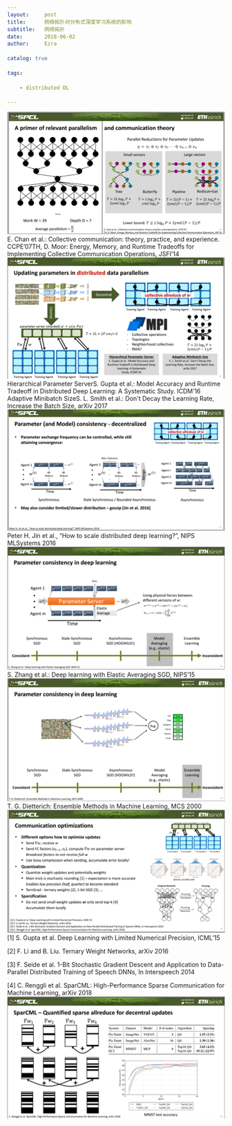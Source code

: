 ```yaml
---
layout:     post
title:      网络拓扑对分布式深度学习系统的影响
subtitle:   网络拓扑
date:       2018-06-02
author:     Ezra

catalog: true

tags:

    - distributed DL

---
```


![img](https://github.com/ezraxe/ezraxe.github.io/raw/master/img/Image(32).png)E. Chan et al.: Collective communication: theory, practice, and experience. CCPE’07TH, D. Moor: Energy, Memory, and Runtime Tradeoffs for Implementing Collective Communication Operations, JSFI’14![img](https://github.com/ezraxe/ezraxe.github.io/raw/master/img/Image(33).png) Hierarchical Parameter ServerS. Gupta et al.: Model Accuracy and Runtime Tradeoff in Distributed Deep Learning: A Systematic Study. ICDM’16 Adaptive Minibatch SizeS. L. Smith et al.: Don't Decay the Learning Rate, Increase the Batch Size, arXiv 2017 ![img](https://github.com/ezraxe/ezraxe.github.io/raw/master/img/Image(34).png)Peter H. Jin et al., “How to scale distributed deep learning?”, NIPS MLSystems 2016![img](https://github.com/ezraxe/ezraxe.github.io/raw/master/img/Image(35).png)S. Zhang et al.: Deep learning with Elastic Averaging SGD, NIPS’15 ![img](https://github.com/ezraxe/ezraxe.github.io/raw/master/img/Image(36).png)T. G. Dietterich: Ensemble Methods in Machine Learning, MCS 2000 ![img](https://github.com/ezraxe/ezraxe.github.io/raw/master/img/Image(37).png)[1] S. Gupta et al. Deep Learning with Limited Numerical Precision, ICML’15

[2] F. Li and B. Liu. Ternary Weight Networks, arXiv 2016

[3] F. Seide et al. 1-Bit Stochastic Gradient Descent and Application to Data-Parallel Distributed Training of Speech DNNs, In Interspeech 2014

[4] C. Renggli et al. SparCML: High-Performance Sparse Communication for Machine Learning, arXiv 2018 ![img](https://github.com/ezraxe/ezraxe.github.io/raw/master/img/Image(38).png)    